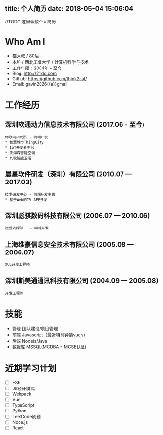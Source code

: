 title: 个人简历
date: 2018-05-04 15:06:04
---
//TODO 这里会放个人简历

# Who Am I

 - 猫大叔 / 80后
 - 本科 / 西北工业大学 / 计算机科学与技术
 - 工作年限：2004年 - 至今
 - Blog: http://21ido.com
 - Github: https://github.com/think2cat/
 - Email: gavin2026{{a}}gmail

# 工作经历

##  深圳软通动力信息技术有限公司 (2017.06 - 至今)
    物联网研究所 - 前端开发
    * 智慧城市ThingCity
    * IoT开发者平台
    * 沃海森智能空调
    * 九牧智能卫浴

## 晨星软件研发（深圳）有限公司 (2010.07 — 2017.03)
    技术研发中心 - 前端开发主管
    * 基于Web的TV APP开发

## 深圳彪骐数码科技有限公司 (2006.07 — 2010.06)
    运营支撑部	- 网站开发

## 上海维豪信息安全技术有限公司 (2005.08 — 2006.07)
    XUL开发工程师

## 深圳斯美通通讯科技有限公司 (2004.09 — 2005.08)
    开发工程师

# 技能

* 管理 团队建设/项目管理
* 前端 Javascript（最近特别钟情vuejs)
* 后端 Nodejs/Java
* 数据库 MSSQL(MCDBA + MCSE认证)

# 近期学习计划
- [ ] ES6
- [ ] JS设计模式
- [ ] Webpack 
- [ ] Vue
- [ ] TypeScript
- [ ] Python
- [ ] LeetCode刷题
- [ ] Node.js
- [ ] React

